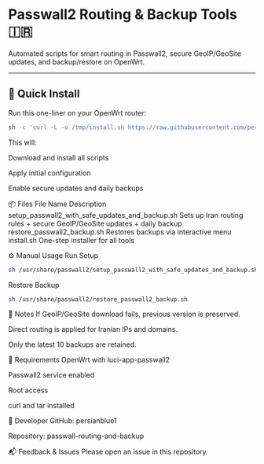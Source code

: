 # Passwall2 Routing & Backup Tools 🇮🇷

Automated scripts for smart routing in Passwall2, secure GeoIP/GeoSite updates, and backup/restore on OpenWrt.

---

## 🚀 Quick Install

Run this one-liner on your OpenWrt router:

```bash
sh -c 'curl -L -o /tmp/install.sh https://raw.githubusercontent.com/persianblue1/passwall-routing-and-backup/main/install.sh && sh /tmp/install.sh'
```
This will:

Download and install all scripts

Apply initial configuration

Enable secure updates and daily backups

📦 Files
File Name	Description
setup_passwall2_with_safe_updates_and_backup.sh	Sets up Iran routing rules + secure GeoIP/GeoSite updates + daily backup
restore_passwall2_backup.sh	Restores backups via interactive menu
install.sh	One-step installer for all tools

⚙️ Manual Usage
Run Setup

```bash
sh /usr/share/passwall2/setup_passwall2_with_safe_updates_and_backup.sh
```
Restore Backup
```bash
sh /usr/share/passwall2/restore_passwall2_backup.sh
```
🧠 Notes
If GeoIP/GeoSite download fails, previous version is preserved.

Direct routing is applied for Iranian IPs and domains.

Only the latest 10 backups are retained.

📜 Requirements
OpenWrt with luci-app-passwall2

Passwall2 service enabled

Root access

curl and tar installed

🧰 Developer
GitHub: persianblue1

Repository: passwall-routing-and-backup

📬 Feedback & Issues
Please open an issue in this repository.
